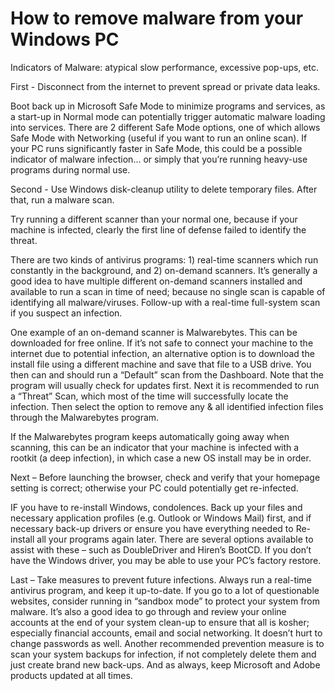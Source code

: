 # How to remove malware from your Windows PC

Indicators of Malware:  atypical slow performance, excessive pop-ups, etc.

First - Disconnect from the internet to prevent  spread or private data leaks.

Boot back up in Microsoft Safe Mode to minimize programs and services, as a start-up in Normal mode can potentially trigger automatic malware loading into services. There are 2 different Safe Mode options, one of which allows Safe Mode with Networking (useful if you want to run an online scan). If your PC runs significantly faster in Safe Mode, this could be a possible indicator of malware infection... or simply that you’re running heavy-use programs during normal use.

Second - Use Windows disk-cleanup utility to delete temporary files. After that, run a malware scan.

Try running a different scanner than your normal one, because if your machine is infected, clearly the first line of defense failed to identify the threat.

There are two kinds of antivirus programs: 1) real-time scanners which run constantly in the background, and 2) on-demand scanners. It’s generally a good idea to have multiple different on-demand scanners installed and available to run a scan in time of need; because no single scan is capable of identifying all malware/viruses. Follow-up with a real-time full-system scan if you suspect an infection.

One example of an on-demand scanner is Malwarebytes. This can be downloaded for free online. If it’s not safe to connect your machine to the internet due to potential infection, an alternative option is to download the install file using a different machine and save that file to a USB drive. You then can and should run a “Default” scan from the Dashboard. Note that the program will usually check for updates first. Next it is recommended to run a “Threat” Scan, which most of the time will successfully locate the infection. Then select the option to remove any & all identified infection files through the Malwarebytes program.

If the Malwarebytes program keeps automatically going away when scanning, this can be an indicator that your machine is infected with a rootkit (a deep infection), in which case a new OS install may be in order. 

Next – Before launching the browser, check and verify that your homepage setting is correct; otherwise your PC could potentially get re-infected.

IF you have to re-install Windows, condolences. Back up your files and necessary application profiles (e.g. Outlook or Windows Mail) first, and if necessary back-up drivers or ensure you have everything needed to Re-install all your programs again later. There are several options available to assist with these – such as DoubleDriver and Hiren’s BootCD.  If you don’t have the Windows driver, you may be able to use your PC’s factory restore.

Last – Take measures to prevent future infections. Always run a real-time antivirus program, and keep it up-to-date. If you go to a lot of questionable websites, consider running in “sandbox mode” to protect your system from malware. It’s also a good idea to go through and review your online accounts at the end of your system clean-up to ensure that all is kosher; especially financial accounts, email and social networking. It doesn’t hurt to change passwords as well. Another recommended prevention measure is to scan your system backups for infection, if not completely delete them and just create brand new back-ups. And as always, keep Microsoft and Adobe products updated at all times.
